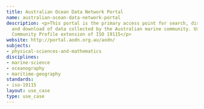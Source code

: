 ```yaml
---
title: Australian Ocean Data Network Portal
name: australian-ocean-data-network-portal
description: <p>This portal is the primary access point for search, discovery, access
  and download of data collected by the Australian marine community. Uses the Marine
  Community Profile extension of ISO 19115</p>
website: http://portal.aodn.org.au/aodn/
subjects:
- physical-sciences-and-mathematics
disciplines:
- marine-science
- oceanography
- maritime-geography
standards:
- iso-19115
layout: use_case
type: use_case
---
```


